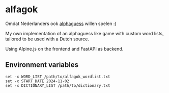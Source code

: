 # alfagok

Omdat Nederlanders ook [alphaguess](https://alphaguess.com) willen spelen :)

My own implementation of an alphaguess like game with custom word lists, tailored to be used with a Dutch source.

Using Alpine.js on the frontend and FastAPI as backend.


## Environment variables

```
set -x WORD_LIST /path/to/alfagok_wordlist.txt
set -x START_DATE 2024-11-02
set -x DICTIONARY_LIST /path/to/dictionary.txt
```
